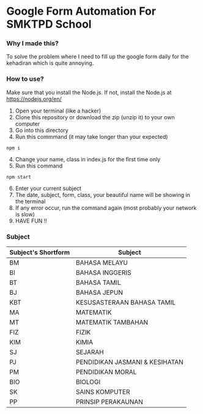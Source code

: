 # Google Form Automation For SMKTPD School

### Why I made this?
To solve the problem where I need to fill up the google form daily for the kehadiran which is quite annoying.

### How to use?
Make sure that you install the Node.js.
If not, install the Node.js at https://nodejs.org/en/

1. Open your terminal (like a hacker)
2. Clone this repository or download the zip (unzip it) to your own computer
3. Go into this directory
3. Run this commmand (it may take longer than your expected)

```
npm i
```

4. Change your name, class in index.js for the first time only
5. Run this command 

```
npm start
```

6. Enter your current subject
7. The date, subject, form, class, your beautiful name will be showing in the terminal
8. If any error occur, run the command again (most probably your network is slow)
8. HAVE FUN !!


### Subject
| Subject's Shortform  | Subject |
| ------------- | ------------- |
| BM | BAHASA MELAYU  |
| BI | BAHASA INGGERIS  |
| BT | BAHASA TAMIL  |
| BJ | BAHASA JEPUN  |
| KBT  | KESUSASTERAAN BAHASA TAMIL  |
| MA | MATEMATIK  |
| MT | MATEMATIK TAMBAHAN  |
| FIZ  | FIZIK  |
| KIM  | KIMIA  |
| SJ | SEJARAH  |
| PJ | PENDIDIKAN JASMANI & KESIHATAN  |
| PM | PENDIDIKAN MORAL  |
| BIO  | BIOLOGI  |
| SK | SAINS KOMPUTER  |
| PP | PRINSIP PERAKAUNAN  |